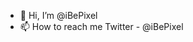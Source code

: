 - 👋 Hi, I’m @iBePixel
- 📫 How to reach me Twitter - @iBePixel

<!---
iBePixel/iBePixel is a ✨ special ✨ repository because its `README.md` (this file) appears on your GitHub profile.
You can click the Preview link to take a look at your changes.
--->
